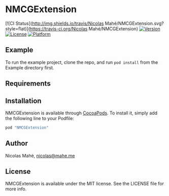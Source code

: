 # NMCGExtension

[![CI Status](http://img.shields.io/travis/Nicolas Mahé/NMCGExtension.svg?style=flat)](https://travis-ci.org/Nicolas Mahé/NMCGExtension)
[![Version](https://img.shields.io/cocoapods/v/NMCGExtension.svg?style=flat)](http://cocoapods.org/pods/NMCGExtension)
[![License](https://img.shields.io/cocoapods/l/NMCGExtension.svg?style=flat)](http://cocoapods.org/pods/NMCGExtension)
[![Platform](https://img.shields.io/cocoapods/p/NMCGExtension.svg?style=flat)](http://cocoapods.org/pods/NMCGExtension)

## Example

To run the example project, clone the repo, and run `pod install` from the Example directory first.

## Requirements

## Installation

NMCGExtension is available through [CocoaPods](http://cocoapods.org). To install
it, simply add the following line to your Podfile:

```ruby
pod "NMCGExtension"
```

## Author

Nicolas Mahé, nicolas@mahe.me

## License

NMCGExtension is available under the MIT license. See the LICENSE file for more info.
